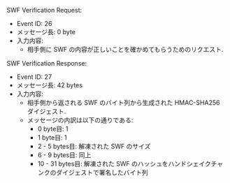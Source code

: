 SWF Verification Request:

* Event ID: 26
* メッセージ長: 0 byte
* 入力内容:
  * 相手側に SWF の内容が正しいことを確かめてもらうためのリクエスト.

SWF Verification Response:

* Event ID: 27
* メッセージ長: 42 bytes
* 入力内容:
  * 相手側から返される SWF のバイト列から生成された HMAC-SHA256 ダイジェスト.
  * メッセージの内訳は以下の通りである:
    * 0 byte目: 1
    * 1 byte目: 1
    * 2 - 5 bytes目: 解凍された SWF のサイズ
    * 6 - 9 bytes目: 同上
    * 10 - 31 bytes目: 解凍された SWF のハッシュをハンドシェイクチャンクのダイジェストで署名したバイト列
